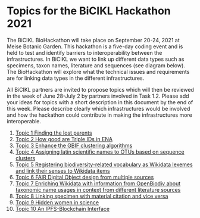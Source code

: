 # Topics for the BiCIKL Hackathon 2021

The BiCIKL BioHackathon will take place on September 20-24, 2021 at Meise Botanic Garden. This hackathon is a five-day coding event and is held to test and identify barriers to interoperability between the infrastructures. In BiCIKL we want to link up different data types such as specimens, taxon names, literature and sequences (see diagram below). The BioHackathon will explore what the technical issues and requirements are for linking data types in the different infrastructures. 

All BiCIKL partners are invited to propose topics which will then be reviewed in the week of June 28-July 2 by partners involved in Task 1.2. Please add your ideas for topics with a short description in this document by the end of this week. Please describe clearly which infrastructures would be involved and how the hackathon could contribute in making the infrastructures more interoperable. 


1. [Topic 1 Finding the lost parents](Topic%201%20Finding%20the%20lost%20parents/readme.md)
1. [Topic 2 How good are Triple IDs in ENA](Topic%202%20How%20good%20are%20Triple%20IDs%20in%20ENA/readme.md)
1. [Topic 3 Enhance the GBIF clustering algorithms](Topic%203%20Enhance%20the%20GBIF%20clustering%20algorithms/readme.md)
1. [Topic 4 Assigning latin scientific names to OTUs based on sequence clusters](Topic%204%20Assigning%20latin%20scientific%20names%20to%20OTUs%20based%20on%20sequence%20clusters/readme.md)
1. [Topic 5 Registering biodiversity-related vocabulary as Wikidata lexemes and link their senses to Wikidata items](Topic%205%20Registering%20biodiversity-related%20vocabulary%20as%20Wikidata%20lexemes%20and%20link%20their%20senses%20to%20Wikidata%20items/readme.md)
1. [Topic 6 FAIR Digital Object design from multiple sources](Topic%206%20FAIR%20Digital%20Object%20design%20from%20multiple%20sources/readme.md)
1. [Topic 7 Enriching Wikidata with information from OpenBiodiv about taxonomic name usages in context from different literature sources](Topic%207%20Enriching%20Wikidata%20with%20information%20from%20OpenBiodiv%20about%20taxonomic%20name%20usages%20in%20context%20from%20different%20literature%20sources/readme.md)
1. [Topic 8 Linking specimen with material citation and vice versa](Topic%208%20Linking%20specimen%20with%20material%20citation%20and%20vice%20versa/readme.md)
1. [Topic 9 Hidden women in science](Topic%209%20Hidden%20women%20in%20science/readme.md)
1. [Topic 10 An IPFS-Blockchain Interface](Topic%2010%20An%20IPFS-Blockchain%20Interface/readme.md)


